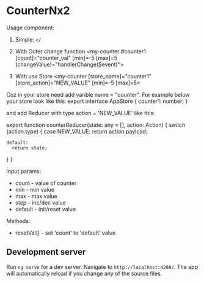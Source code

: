 # CounterNx2

<p>Usage component:</p>

1. Simple: 
<code><my-counter></<my-counter></code>

2. With Outer change function
 <my-counter #counter1 [count]="counter_val" [min]=-5 [max]=5 (changeValue)="handlerChange($event)"></my-counter>

3. With use Store
<my-counter [store_name]="counter1" [store_action]="NEW_VALUE"  [min]=-5 [max]=5></my-counter>

Coz in your store need add varible name = "counter". For example below your store look like this:
export interface AppStore {
  counter1: number;
}

and add Reducer with type action = 'NEW_VALUE' like this:

export function counterReducer(state: any = [], action: Action) {
  switch (action.type) {
    case NEW_VALUE:
      return action.payload;

    default:
      return state;
  }
}


<p>Input params:</p>

* count - value of counter
* min - min value
* max - max value
* step - inc/dec value
* default - init/reset value
  
 Methods:
 * resetVal() - set 'count' to 'default' value
  

## Development server

Run `ng serve` for a dev server. Navigate to `http://localhost:4200/`. The app will automatically reload if you change any of the source files.

